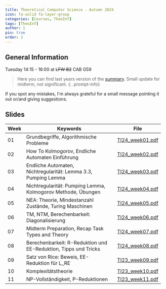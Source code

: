 ```yaml
---
title: Theoretical Computer Science - Autumn 2024
icon: fa-solid fa-layer-group
categories: [Courses, TheoInf]
tags: [TheoInf]
author: 1
pin: true
order: 2
---
```


## General Information

Tuesday 14:15 - 16:00 at ~~LFW B2~~ CAB G59

> Here you can find last years version of the [summary](..\assets\documents\summaries\Beweisideen101.pdf). 
Small update for midterm, not significant.
{: .prompt-info}

If you spot any mistakes, I'm always grateful for a small message pointing it out or/and giving suggestions.

## Slides

| Week | Keywords                                                        | File                                                            |
| ---- | --------------------------------------------------------------- | --------------------------------------------------------------- |
| 01   | Grundbegriffe, Algorithmische Probleme  | [TI24_week01.pdf](..\assets\documents\TheoInf\week01_short.pdf) |
| 02   | How To Kolmogorov, Endliche Automaten Einführung                | [TI24_week02.pdf](..\assets\documents\TheoInf\week02_short.pdf) |
| 03   | Endliche Automaten, Nichtregularität: Lemma 3.3, Pumping Lemma  | [TI24_week03.pdf](..\assets\documents\TheoInf\week03_short.pdf) |
| 04   | Nichtregularität: Pumping Lemma, Kolmogorov Methode, Übungen    | [TI24_week04.pdf](..\assets\documents\TheoInf\week04_short.pdf) |
| 05   | NEA: Theorie, Mindestanzahl Zustände, Turing Maschinen          | [TI24_week05.pdf](..\assets\documents\TheoInf\week05_short.pdf) |
| 06   | TM, NTM, Berechenbarkeit: Diagonalisierung                      | [TI24_week06.pdf](..\assets\documents\TheoInf\week06_short.pdf) |
| 07   | Midterm Preparation, Recap Task Types and Theory                | [TI24_week07.pdf](..\assets\documents\TheoInf\week07_short.pdf) |
| 08   | Berechenbarkeit: R-Reduktion und EE-Reduktion, Tipps und Tricks | [TI24_week08.pdf](..\assets\documents\TheoInf\week08_short.pdf) |
| 09   | Satz von Rice: Beweis, EE-Reduktion für L_RE                    | [TI23_week09.pdf](..\assets\documents\TheoInf\week09_short.pdf) |
| 10   | Komplexitätstheorie                                             | [TI23_week10.pdf](..\assets\documents\TheoInf\week10_short.pdf) |
| 11   | NP-Vollständigkeit, P-Reduktionen                               | [TI23_week11.pdf](..\assets\documents\TheoInf\week11_short.pdf) |

